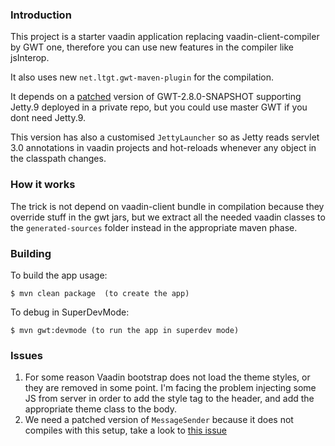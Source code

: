 ### Introduction

This project is a starter vaadin application replacing vaadin-client-compiler by GWT one, therefore you can use new features in the compiler like jsInterop.

It also uses new `net.ltgt.gwt-maven-plugin` for the compilation.

It depends on a [patched](https://gwt-review.googlesource.com/#/c/7857/) version of GWT-2.8.0-SNAPSHOT supporting Jetty.9 deployed in a private repo, but you could use master GWT if you dont need Jetty.9.

This version has also a customised `JettyLauncher` so as Jetty reads servlet 3.0 annotations in vaadin projects and hot-reloads whenever any object in the classpath changes.

### How it works

The trick is not depend on vaadin-client bundle in compilation because they override stuff in the gwt jars, but we extract all the needed vaadin classes to the `generated-sources` folder instead in the appropriate maven phase. 

### Building

To build the app usage:

    $ mvn clean package  (to create the app)
   
To debug in SuperDevMode:
   
    $ mvn gwt:devmode (to run the app in superdev mode)
    
    
### Issues

1. For some reason Vaadin bootstrap does not load the theme styles, or they are removed in some point. I'm facing the problem injecting some JS from server in order to add the style tag to the header, and add the appropriate theme class to the body.
2. We need a patched version of `MessageSender` because it does not compiles with this setup, take a look to [this issue](https://dev.vaadin.com/ticket/19537)

    
    
    







